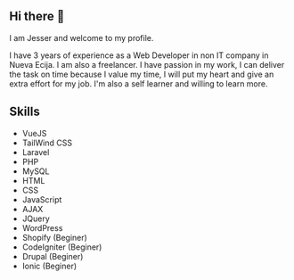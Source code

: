 ## Hi there 👋
I am Jesser and welcome to my profile.

I have 3 years of experience as a Web Developer in non IT company in Nueva Ecija. I am also a freelancer. I have passion in my work, I can deliver the task on time because I value my time, I will put my heart and give an extra effort for my job. I'm also a self learner and willing to learn more.

## Skills
  - VueJS
  - TailWind CSS
  - Laravel
  - PHP
  - MySQL
  - HTML
  - CSS
  - JavaScript
  - AJAX
  - JQuery
  - WordPress
  - Shopify (Beginer)
  - CodeIgniter (Beginer)
  - Drupal (Beginer)
  - Ionic (Beginer)

<!--
**jesserg/jesserg** is a ✨ _special_ ✨ repository because its `README.md` (this file) appears on your GitHub profile.

Here are some ideas to get you started:

- 🔭 I’m currently working on ...
- 🌱 I’m currently learning ...
- 👯 I’m looking to collaborate on ...
- 🤔 I’m looking for help with ...
- 💬 Ask me about ...
- 📫 How to reach me: ...
- 😄 Pronouns: ...
- ⚡ Fun fact: ...
-->
